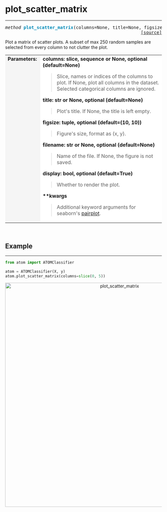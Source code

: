 # plot_scatter_matrix
---------------------

<a name="atom"></a>
<pre><em>method</em> <strong style="color:#008AB8">plot_scatter_matrix</strong>(columns=None, title=None, figsize=(10, 10), filename=None, display=True, **kwargs)
<div align="right"><a href="https://github.com/tvdboom/ATOM/blob/master/atom/plots.py#L3107">[source]</a></div></pre>
Plot a matrix of scatter plots. A subset of max 250 random samples are
selected from every column to not clutter the plot.
<table width="100%">
<tr>
<td width="15%" style="vertical-align:top; background:#F5F5F5;"><strong>Parameters:</strong></td>
<td width="75%" style="background:white;">
<strong>columns: slice, sequence or None, optional (default=None)</strong>
<blockquote>
Slice, names or indices of the columns to plot. If None,
plot all columns in the dataset. Selected categorical
columns are ignored.
</blockquote>
<strong>title: str or None, optional (default=None)</strong>
<blockquote>
Plot's title. If None, the title is left empty.
</blockquote>
<strong>figsize: tuple, optional (default=(10, 10))</strong>
<blockquote>
Figure's size, format as (x, y).
</blockquote>
<strong>filename: str or None, optional (default=None)</strong>
<blockquote>
Name of the file. If None, the figure is not saved.
</blockquote>
<strong>display: bool, optional (default=True)</strong>
<blockquote>
Whether to render the plot.
</blockquote>
<strong>**kwargs</strong>
<blockquote>
Additional keyword arguments for seaborn's <a href="https://seaborn.pydata.org/generated/seaborn.pairplot.html">pairplot</a>.
</blockquote>
</tr>
</table>
<br />


## Example
----------

```python
from atom import ATOMClassifier

atom = ATOMClassifier(X, y)
atom.plot_scatter_matrix(columns=slice(0, 5))
```
<div align="center">
    <img src="../../../img/plots/plot_scatter_matrix.png" alt="plot_scatter_matrix" width="720" height="720"/>
</div>
